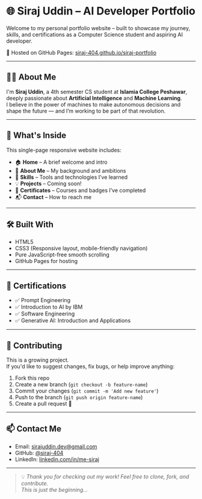 # 🌐 Siraj Uddin – AI Developer Portfolio

Welcome to my personal portfolio website – built to showcase my journey, skills, and certifications as a Computer Science student and aspiring AI developer.

🚀 Hosted on GitHub Pages: [siraj-404.github.io/siraj-portfolio](https://siraj-404.github.io/portfolio)

---

## 👨‍💻 About Me

I'm **Siraj Uddin**, a 4th semester CS student at **Islamia College Peshawar**, deeply passionate about **Artificial Intelligence** and **Machine Learning**.  
I believe in the power of machines to make autonomous decisions and shape the future — and I’m working to be part of that revolution.

---

## 📁 What's Inside

This single-page responsive website includes:

- 🏠 **Home** – A brief welcome and intro
- 👤 **About Me** – My background and ambitions
- 🧠 **Skills** – Tools and technologies I’ve learned
- 💡 **Projects** – Coming soon!
- 🏅 **Certificates** – Courses and badges I’ve completed
- 📬 **Contact** – How to reach me

---

## 🛠️ Built With

- HTML5  
- CSS3 (Responsive layout, mobile-friendly navigation)  
- Pure JavaScript-free smooth scrolling  
- GitHub Pages for hosting  

---

## 📜 Certifications

- ✅ Prompt Engineering  
- ✅ Introduction to AI by IBM  
- ✅ Software Engineering  
- ✅ Generative AI: Introduction and Applications  

---

## 🤝 Contributing

This is a growing project.  
If you'd like to suggest changes, fix bugs, or help improve anything:

1. Fork this repo
2. Create a new branch (`git checkout -b feature-name`)
3. Commit your changes (`git commit -m 'Add new feature'`)
4. Push to the branch (`git push origin feature-name`)
5. Create a pull request 🚀

---

## 📫 Contact Me

- Email: [sirajuddin.dev@gmail.com](mailto:sirajuddin.dev@gmail.com)  
- GitHub: [@siraj-404](https://github.com/siraj-404)  
- LinkedIn: [linkedin.com/in/me-siraj](https://www.linkedin.com/in/me-siraj)

---

> 💡 *Thank you for checking out my work! Feel free to clone, fork, and contribute.*  
> _This is just the beginning..._
